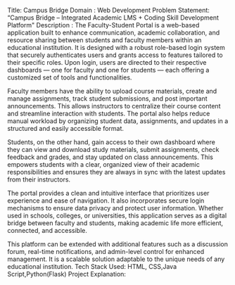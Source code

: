 Title: Campus Bridge
Domain : Web Development
Problem Statement: “Campus Bridge – Integrated Academic LMS + Coding Skill Development Platform"
Description :
The Faculty-Student Portal is a web-based application built to enhance communication, academic collaboration, and resource sharing between students and faculty members within an educational institution. 
It is designed with a robust role-based login system that securely authenticates users and grants access to features tailored to their specific roles. Upon login, users are directed to their respective 
dashboards — one for faculty and one for students — each offering a customized set of tools and functionalities.

Faculty members have the ability to upload course materials, create and manage assignments, track student submissions, and post important announcements. This allows instructors to centralize their course 
content and streamline interaction with students. The portal also helps reduce manual workload by organizing student data, assignments, and updates in a structured and easily accessible format.

Students, on the other hand, gain access to their own dashboard where they can view and download study materials, submit assignments, check feedback and grades, and stay updated on class announcements. 
This empowers students with a clear, organized view of their academic responsibilities and ensures they are always in sync with the latest updates from their instructors.

The portal provides a clean and intuitive interface that prioritizes user experience and ease of navigation. It also incorporates secure login mechanisms to ensure data privacy and protect user information. 
Whether used in schools, colleges, or universities, this application serves as a digital bridge between faculty and students, making academic life more efficient, connected, and accessible.

This platform can be extended with additional features such as a discussion forum, real-time notifications, and admin-level control for enhanced management. It is a scalable solution adaptable to the unique 
needs of any educational institution.
Tech Stack Used: HTML, CSS,Java Script,Python(Flask)
Project Explanation: 

